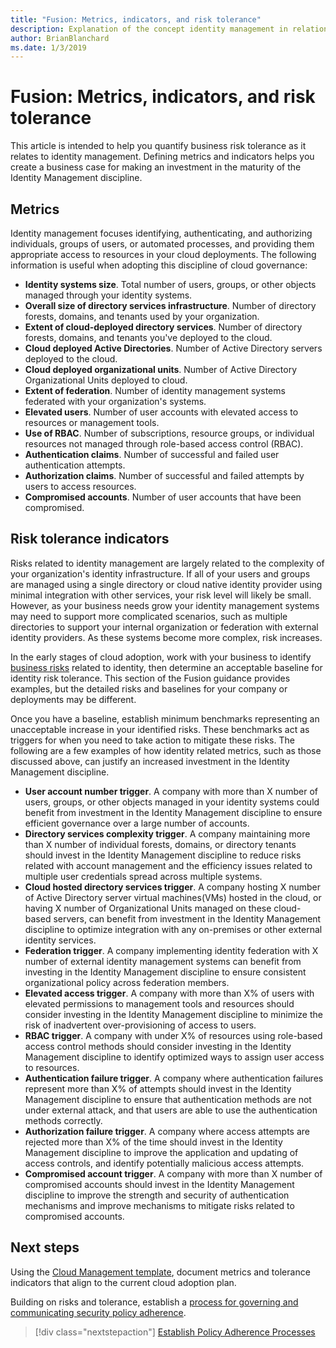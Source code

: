 ```yaml
---
title: "Fusion: Metrics, indicators, and risk tolerance"
description: Explanation of the concept identity management in relation to cloud governance
author: BrianBlanchard
ms.date: 1/3/2019
---
```


# Fusion: Metrics, indicators, and risk tolerance 

This article is intended to help you quantify business risk tolerance as it relates to identity management. Defining metrics and indicators helps you create a business case for making an investment in the maturity of the Identity Management discipline.

## Metrics

Identity management focuses identifying, authenticating, and authorizing individuals, groups of users, or automated processes, and providing them appropriate access to resources in your cloud deployments. The following information is useful when adopting this discipline of cloud governance:

- **Identity systems size**. Total number of users, groups, or other objects managed through your identity systems.
- **Overall size of directory services infrastructure**. Number of directory forests, domains, and tenants used by your organization.
- **Extent of cloud-deployed directory services**. Number of directory forests, domains, and tenants you've deployed to the cloud.
- **Cloud deployed Active Directories**. Number of Active Directory servers deployed to the cloud.
- **Cloud deployed organizational units**. Number of Active Directory Organizational Units deployed to cloud.
- **Extent of federation**. Number of identity management systems federated with your organization's systems.  
- **Elevated users**. Number of user accounts with elevated access to resources or management tools.
- **Use of RBAC**. Number of subscriptions, resource groups, or individual resources not managed through role-based access control (RBAC).
- **Authentication claims**. Number of successful and failed user authentication attempts.
- **Authorization claims**. Number of successful and failed attempts by users to access resources.
- **Compromised accounts**. Number of user accounts that have been compromised.


## Risk tolerance indicators

Risks related to identity management are largely related to the complexity of your organization's identity infrastructure. If all of your users and groups are managed using a single directory or cloud native identity provider using minimal integration with other services, your risk level will likely be small. However, as your business needs grow your identity management systems may need to support more complicated scenarios, such as multiple directories to support your internal organization or federation with external identity providers. As these systems become more complex, risk increases.

In the early stages of cloud adoption, work with your business to identify [business risks](business-risks.md) related to identity, then determine an acceptable baseline for identity risk tolerance. This section of the Fusion guidance provides examples, but the detailed risks and baselines for your company or deployments may be different.

Once you have a baseline, establish minimum benchmarks representing an unacceptable increase in your identified risks. These benchmarks act as triggers for when you need to take action to mitigate these risks. The following are a few examples of how identity related metrics, such as those discussed above, can justify an increased investment in the Identity Management discipline.

- **User account number trigger**. A company with more than X number of users, groups, or other objects managed in your identity systems could benefit from investment in the Identity Management discipline to ensure efficient governance over a large number of accounts.
- **Directory services complexity trigger**. A company maintaining more than X number of individual forests, domains, or directory tenants should invest in the Identity Management discipline to reduce risks related with account management and the efficiency issues related to multiple user credentials spread across multiple systems.
- **Cloud hosted directory services trigger**. A company hosting X number of Active Directory server virtual machines(VMs) hosted in the cloud, or having X number of Organizational Units managed on these cloud-based servers, can benefit from investment in the Identity Management discipline to optimize integration with any on-premises or other external identity services.
- **Federation trigger**. A company implementing identity federation with X number of external identity management systems can benefit from investing in the Identity Management discipline to ensure consistent organizational policy across federation members.
- **Elevated access trigger**. A company with more than X% of users with elevated permissions to management tools and resources should consider investing in the Identity Management discipline to minimize the risk of inadvertent over-provisioning of access to users.
- **RBAC trigger**. A company with under X% of resources using role-based access control methods should consider investing in the Identity Management discipline to identify optimized ways to assign user access to resources.
- **Authentication failure trigger**. A company where authentication failures represent more than X% of attempts should invest in the Identity Management discipline to ensure that authentication methods are not under external attack, and that users are able to use the authentication methods correctly.
- **Authorization failure trigger**. A company where access attempts are rejected more than X% of the time should invest in the Identity Management discipline to improve the application and updating of access controls, and identify potentially malicious access attempts.
- **Compromised account trigger**. A company with more than X number of compromised accounts should invest in the Identity Management discipline to improve the strength and security of authentication mechanisms and improve mechanisms to mitigate risks related to compromised accounts.

## Next steps

Using the [Cloud Management template](./template.md), document metrics and tolerance indicators that align to the current cloud adoption plan.

Building on risks and tolerance, establish a [process for governing and communicating security policy adherence](processes.md).

> [!div class="nextstepaction"]
> [Establish Policy Adherence Processes](./processes.md)
